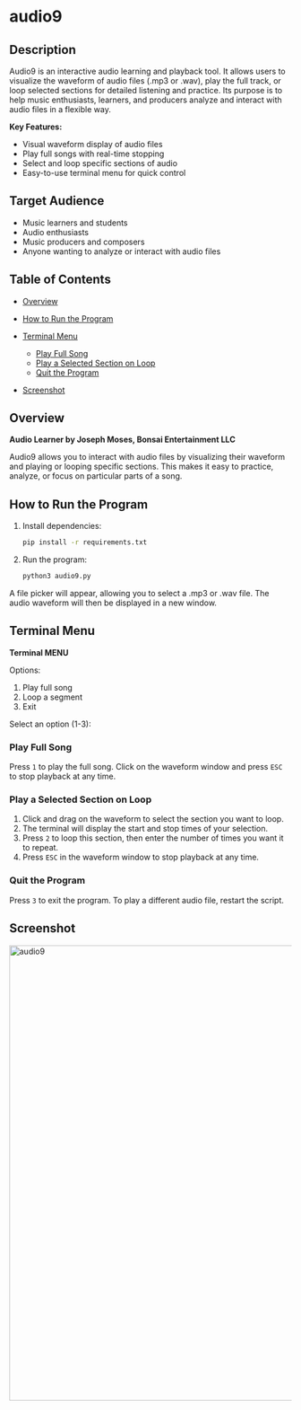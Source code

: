 # audio9

## Description

Audio9 is an interactive audio learning and playback tool. It allows users to visualize the waveform of audio files (.mp3 or .wav), play the full track, or loop selected sections for detailed listening and practice. Its purpose is to help music enthusiasts, learners, and producers analyze and interact with audio files in a flexible way.

**Key Features:**

* Visual waveform display of audio files
* Play full songs with real-time stopping
* Select and loop specific sections of audio
* Easy-to-use terminal menu for quick control

## Target Audience

* Music learners and students
* Audio enthusiasts
* Music producers and composers
* Anyone wanting to analyze or interact with audio files

## Table of Contents

* [Overview](#overview)
* [How to Run the Program](#how-to-run-the-program)
* [Terminal Menu](#terminal-menu)

  * [Play Full Song](#play-full-song)
  * [Play a Selected Section on Loop](#play-a-selected-section-on-loop)
  * [Quit the Program](#quit-the-program)
* [Screenshot](#screenshot)

## Overview

**Audio Learner by Joseph Moses, Bonsai Entertainment LLC**

Audio9 allows you to interact with audio files by visualizing their waveform and playing or looping specific sections. This makes it easy to practice, analyze, or focus on particular parts of a song.


## How to Run the Program

1. Install dependencies:

   ```bash
   pip install -r requirements.txt
   ```

2. Run the program:

   ```bash
   python3 audio9.py
   ```

A file picker will appear, allowing you to select a .mp3 or .wav file. The audio waveform will then be displayed in a new window.

## Terminal Menu

**Terminal MENU**

Options:

1. Play full song
2. Loop a segment
3. Exit

Select an option (1-3):

### Play Full Song

Press `1` to play the full song.
Click on the waveform window and press `ESC` to stop playback at any time.

### Play a Selected Section on Loop

1. Click and drag on the waveform to select the section you want to loop.
2. The terminal will display the start and stop times of your selection.
3. Press `2` to loop this section, then enter the number of times you want it to repeat.
4. Press `ESC` in the waveform window to stop playback at any time.

### Quit the Program

Press `3` to exit the program. To play a different audio file, restart the script.

## Screenshot

<img width="1646" height="811" alt="audio9" src="https://github.com/user-attachments/assets/6a1e25a3-fbc4-4509-a914-85d22c135fc1" />
